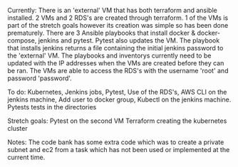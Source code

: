 Currently:
There is an 'external' VM that has both terraform and ansible installed.
2 VMs and 2 RDS's are created through terraform. 
1 of the VMs is part of the stretch goals however its creation was simple so has been done prematurely.
There are 3 Ansible playbooks that install docker & docker-compose, jenkins and pytest. Pytest also updates the VM.
The playbook that installs jenkins returns a file containing the initial jenkins password to the 'external' VM.
The playbooks and inventorys currently need to be updated with the IP addresses when the VMs are created before they can be ran.
The VMs are able to access the RDS's with the username 'root' and password 'password'.

To do:
Kubernetes,
Jenkins jobs,
Pytest,
Use of the RDS's,
AWS CLI on the jenkins machine,
Add user to docker group,
Kubectl on the jenkins machine.
Pytests tests in the directories 

Stretch goals:
Pytest on the second VM
Terraform creating the kubernetes cluster

Notes:
The code bank has some extra code which was to create a private subnet and ec2 from a task which has not been used or implemented at the current time.
